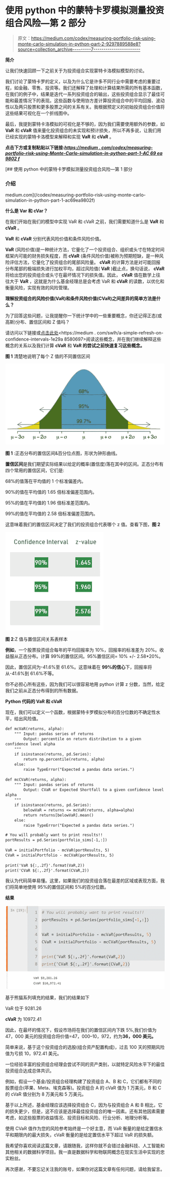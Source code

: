 # 使用 python 中的蒙特卡罗模拟测量投资组合风险—第 2 部分

> 原文：<https://medium.com/codex/measuring-portfolio-risk-using-monte-carlo-simulation-in-python-part-2-9297889588e8?source=collection_archive---------7----------------------->

**简介**

让我们快速回顾一下之前关于为投资组合实现蒙特卡洛模拟模型的讨论。

我们讨论了蒙特卡罗的定义，以及为什么它是许多不同行业中需要考虑的重要过程，如金融、零售、投资等。我们还解释了处理和计算结果所需的所有基本函数，在我们的例子中，结果是迭代一系列投资组合的输出，这些投资组合显示了最佳可能和最差情况下的表现。这些函数与使用协方差计算投资组合中的平均回报、波动性以及两只股票和更多股票之间的关系有关。我根据预定义的初始投资组合价值将这些结果可视化在一个折线图中。

最后，我提到蒙特卡洛模拟的可视化是不够的，因为我们需要使用额外的参数，如 **VaR** 和 **cVaR** 值来量化投资组合的未实现和预计损失，所以不再多说，让我们用已经实现的蒙特卡洛模型来解释和实现 **VaR** 和 **cVaR** 。

**点击下方或复制粘贴以下链接:[*https://medium . com/codex/measuring-portfolio-risk-using-Monte-Carlo-simulation-in-python-part-1-AC 69 ea 9802 f*](/codex/measuring-portfolio-risk-using-monte-carlo-simulation-in-python-part-1-ac69ea9802f)**

[](/codex/measuring-portfolio-risk-using-monte-carlo-simulation-in-python-part-1-ac69ea9802f) [## 使用 python 中的蒙特卡罗模拟测量投资组合风险—第 1 部分

### 介绍

medium.com](/codex/measuring-portfolio-risk-using-monte-carlo-simulation-in-python-part-1-ac69ea9802f) 

**什么是 Var 和 cVar？**

在我们开始在我们的模型中实现 VaR 和 cVaR 之前，我们需要知道什么是 **VaR** 和 **cVaR** 。

**VaR** 和 **cVaR** 分别代表风险价值和条件风险价值。

**VaR** (风险价值)是一种统计方法，它量化了一个投资组合、组织或头寸在特定时间框架内可能的财务损失程度，而 **cVaR** (条件风险价值)被称为预期短缺，是一种风险评估方法，它量化了投资组合的尾部风险量。 **cVaR** 的计算方法是对可能回报分布尾部的极端损失进行加权平均，超过风险值( **VaR** )截止点，换句话说， **cVaR** 将给出您的投资组合或头寸在最坏情况下的损失值。因此， **cVaR** 值在数学上往往大于 **VaR** ，这就是为什么基金经理总是会考虑 VaR 和 **cVaR** 的读数，以优化和衡量风险，实现有效的风险管理。

**理解投资组合的风险价值(VaR)和条件风险价值(CVaR)之间差异的简单方法是什么？**

为了回答这些问题，让我提醒你一下统计学中的一些重要概念，你还记得正态(或高斯)分布、置信区间和 Z 值吗？

请访问以下链接或[点击此处](/swlh/a-simple-refresher-on-confidence-intervals-1e29a8580697)<https://medium . com/swlh/a-simple-refresh-on-confidence-intervals-1e29a 8580697>阅读这些概念，并在我们继续解释这些概念的关系以及我们计算 **cVaR** 和 **VaR 的尝试之前快速复习这些概念。**

**图 1** 清楚地说明了每个 Z 值的不同置信区间

![](img/eae8c2eef18bdcb9eefc3beccb51967c.png)

**图 1** :正态分布的置信区间&百分位点图，形状为钟形曲线。

**置信区间**是我们期望实际结果以给定的概率(置信度)落在其中的区间。正态分布有四个常用的置信区间，它们是:

68%的值落在平均值的 1 个标准偏差内。

90%的值在平均值的 1.65 倍标准偏差范围内。

95%的值在平均值的 1.96 倍标准差范围内。

99%的值在平均值的 2.58 倍标准偏差范围内。

这意味着我们的置信区间决定了我们的投资组合代表哪个 z 值。查看下图，**图 2**

![](img/6dce2527508e571bc52cb54f39884f05.png)

**图 2**:Z 值与置信区间关系表样本

**例如**，一个股票投资组合每年的平均回报率为 10%，回报率的标准差为 20%。收益服从正态分布。计算 99%的置信区间。95%置信区间= 10% +/- 2.58*20%。

因此，置信区间为-41.6%至 61.6%。这意味着在 **99%的信心**下，回报率将从-41.6%到 61.6%不等。

你不必担心所有这些，因为我们可以很容易地用 python 计算 z 分数，当然，给定我们之前从正态分布得到的所有数据。

**Python 代码的 VaR 和 cVaR**

现在，我们可以定义一个函数，根据蒙特卡罗模拟分布的百分位数的不确定性水平，给出风险值。

```
def mcVaR(returns, alpha):
    """ Input: pandas series of returns
        Output: percentile on return distribution to a given confidence level alpha
    """
    if isinstance(returns, pd.Series):
        return np.percentile(returns, alpha)
    else:
        raise TypeError("Expected a pandas data series.")

def mcCVaR(returns, alpha):
    """ Input: pandas series of returns
        Output: CVaR or Expected Shortfall to a given confidence level alpha
    """
    if isinstance(returns, pd.Series):
        belowVaR = returns <= mcVaR(returns, alpha=alpha)
        return returns[belowVaR].mean()
    else:
        raise TypeError("Expected a pandas data series.")
```

```
# You will probably want to print results!!
portResults = pd.Series(portfolio_sims[-1,:])

VaR = initialPortfolio - mcVaR(portResults, 5)
CVaR = initialPortfolio - mcCVaR(portResults, 5)

print('VaR ${:,.2f}'.format(VaR,2))
print('CVaR ${:,.2f}'.format(CVaR,2))
```

我认为代码简单易懂。这里，如果我们的投资组合落在最差的区域或表现方面，我们将简单地使用 95%的置信区间和 5%的百分位数。

**结果**

![](img/2866674b1fa2c612421f1a6d726b579a.png)

基于熊猫系列填充的结果，我们的结果如下

VaR 位于 9281.26

**cVaR** 为 10972.41

因此，在最坏的情况下，假设市场将在我们的置信区间内下跌 5%,我们价值为 47，000 美元的投资组合将价值=47，000–10，972，约为**36，000 美元。**

简单来说，基于这个投资组合的选股(组合资产配置构成)，过去 100 天的预期风险值为亏损 10，972.41 美元。

一位经验丰富的投资组合经理会尝试不同的资产类别，以就特定风险水平下的最佳投资组合达成总体共识。

例如，假设一个基金/投资组合经理构建了投资组合 A、B 和 C，它们都有不同的股票组合(苹果、Meta、埃克森等)。投资组合 A 的 cVaR 值为 1 万美元，B 和 C 的 cVaR 值分别为 8 万美元和 5 万美元。

基于以上所述，基金经理应该选择投资组合 C，因为与投资组合 A 和 B 相比，它的损失更少，但是，这不应该是选择最佳投资组合的唯一因素。还有其他因素需要考虑，如这些股票的收益情况、投资目标和风险、行业分析、地理分析等。

使用 CVaR 值作为您的风险参考始终是一个好主意，而 VaR 衡量的是给定置信水平和期限内的最大损失，cVaR 衡量的是给定置信水平下超过 VaR 的损失额。

我希望你喜欢阅读这篇文章，请跟随我，这样你就不会错过金融科技、人工智能和其他相关的数据科学项目。我一直是数据科学和物联网概念在现实生活中实现的忠实粉丝。

再次感谢，不要忘记关注我的账号，如果你对这篇文章有任何问题，请给我留言。